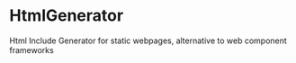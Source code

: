 # HtmlGenerator
Html Include Generator for static webpages, alternative to web component frameworks 
